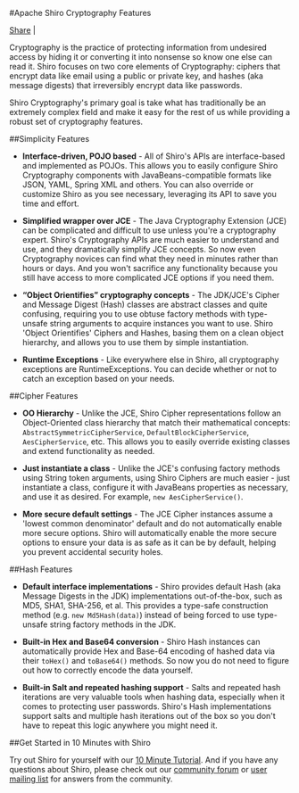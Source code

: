 <a name="CryptographyFeatures-ApacheShiroCryptographyFeatures"></a>
#Apache Shiro Cryptography Features

<div class="addthis_toolbox addthis_default_style">
    <a class="addthis_button_compact" href="http://www.addthis.com/bookmark.php?v=250&amp;pubid=ra-4d66ef016022c3bd">Share</a>
    <span class="addthis_separator">|</span>
    <a class="addthis_button_preferred_1"></a>
    <a class="addthis_button_preferred_2"></a>
    <a class="addthis_button_preferred_3"></a>
    <a class="addthis_button_preferred_4"></a>
</div>
<script type="text/javascript">var addthis_config = {"data_track_clickback":true};</script>
<script type="text/javascript" src="http://s7.addthis.com/js/250/addthis_widget.js#pubid=ra-4d66ef016022c3bd"></script>


Cryptography is the practice of protecting information from undesired access by hiding it or converting it into nonsense so know one else can read it. Shiro focuses on two core elements of Cryptography: ciphers that encrypt data like email using a public or private key, and hashes (aka message digests) that irreversibly encrypt data like passwords.

Shiro Cryptography's primary goal is take what has traditionally be an extremely complex field and make it easy for the rest of us while providing a robust set of cryptography features.

<a name="CryptographyFeatures-SimplicityFeatures"></a>
##Simplicity Features

*   **Interface-driven, POJO based** - All of Shiro's APIs are interface-based and implemented as POJOs. This allows you to easily configure Shiro Cryptography components with JavaBeans-compatible formats like JSON, YAML, Spring XML and others. You can also override or customize Shiro as you see necessary, leveraging its API to save you time and effort.

*   **Simplified wrapper over JCE** - The Java Cryptography Extension (JCE) can be complicated and difficult to use unless you're a cryptography expert. Shiro's Cryptography APIs are much easier to understand and use, and they dramatically simplify JCE concepts. So now even Cryptography novices can find what they need in minutes rather than hours or days. And you won't sacrifice any functionality because you still have access to more complicated JCE options if you need them.

*   **“Object Orientifies” cryptography concepts** - The JDK/JCE's Cipher and Message Digest (Hash) classes are abstract classes and quite confusing, requiring you to use obtuse factory methods with type-unsafe string arguments to acquire instances you want to use. Shiro 'Object Orientifies' Ciphers and Hashes, basing them on a clean object hierarchy, and allows you to use them by simple instantiation.

*   **Runtime Exceptions** - Like everywhere else in Shiro, all cryptography exceptions are RuntimeExceptions. You can decide whether or not to catch an exception based on your needs.

<a name="CryptographyFeatures-CipherFeatures"></a>
##Cipher Features

*   **OO Hierarchy** - Unlike the JCE, Shiro Cipher representations follow an Object-Oriented class hierarchy that match their mathematical concepts: `AbstractSymmetricCipherService`, `DefaultBlockCipherService`, `AesCipherService`, etc. This allows you to easily override existing classes and extend functionality as needed.

*   **Just instantiate a class** - Unlike the JCE's confusing factory methods using String token arguments, using Shiro Ciphers are much easier - just instantiate a class, configure it with JavaBeans properties as necessary, and use it as desired. For example, `new AesCipherService()`.

*   **More secure default settings** - The JCE Cipher instances assume a 'lowest common denominator' default and do not automatically enable more secure options. Shiro will automatically enable the more secure options to ensure your data is as safe as it can be by default, helping you prevent accidental security holes.

<a name="CryptographyFeatures-HashFeatures"></a>
##Hash Features

*   **Default interface implementations** - Shiro provides default Hash (aka Message Digests in the JDK) implementations out-of-the-box, such as MD5, SHA1, SHA-256, et al. This provides a type-safe construction method (e.g. `new Md5Hash(data)`) instead of being forced to use type-unsafe string factory methods in the JDK.

*   **Built-in Hex and Base64 conversion** - Shiro Hash instances can automatically provide Hex and Base-64 encoding of hashed data via their `toHex()` and `toBase64()` methods. So now you do not need to figure out how to correctly encode the data yourself.

*   **Built-in Salt and repeated hashing support** - Salts and repeated hash iterations are very valuable tools when hashing data, especially when it comes to protecting user passwords. Shiro's Hash implementations support salts and multiple hash iterations out of the box so you don't have to repeat this logic anywhere you might need it.

<a name="CryptographyFeatures-GetStartedin10MinuteswithShiro"></a>
##Get Started in 10 Minutes with Shiro

Try out Shiro for yourself with our [10 Minute Tutorial](10-minute-tutorial.html "10 Minute Tutorial"). And if you have any questions about Shiro, please check out our [community forum](forums.html "Forums") or [user mailing list](mailing-lists.html "Mailing Lists") for answers from the community.
<input type="hidden" id="ghEditPage" value="cryptography-features.md"></input>
